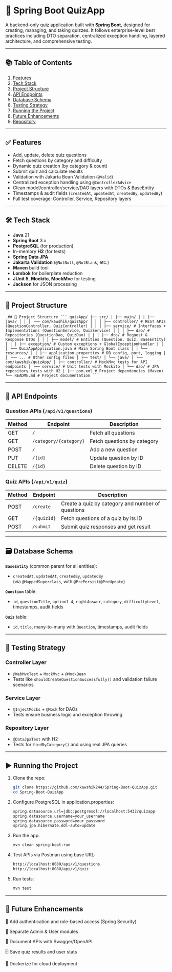 # 🎯 Spring Boot QuizApp

A backend-only quiz application built with **Spring Boot**, designed for creating, managing, and taking quizzes. It follows enterprise-level best practices including DTO separation, centralized exception handling, layered architecture, and comprehensive testing.

---

## 📚 Table of Contents

1. [Features](#-features)  
2. [Tech Stack](#-tech-stack)  
3. [Project Structure](#-project-structure)  
4. [API Endpoints](#-api-endpoints)  
5. [Database Schema](#-database-schema)  
6. [Testing Strategy](#-testing-strategy)  
7. [Running the Project](#-running-the-project)  
8. [Future Enhancements](#-future-enhancements)  
9. [Repository](#-repository)

---

## ✅ Features

- Add, update, delete quiz questions  
- Fetch questions by category and difficulty  
- Dynamic quiz creation (by category & count)  
- Submit quiz and calculate results  
- Validation with Jakarta Bean Validation (`@Valid`)  
- Centralized exception handling using `@ControllerAdvice`  
- Clean model/controller/service/DAO layers with DTOs & BaseEntity  
- Timestamps & audit fields (`createdAt`, `updatedAt`, `createdBy`, `updatedBy`)  
- Full test coverage: Controller, Service, Repository layers

---

## 🛠 Tech Stack

- **Java** 21  
- **Spring Boot** 3.x  
- **PostgreSQL** (for production)  
- In-memory **H2** (for tests)  
- **Spring Data JPA**  
- **Jakarta Validation** (`@NotNull`, `@NotBlank`, etc.)  
- **Maven** build tool  
- **Lombok** for boilerplate reduction  
- **JUnit 5**, **Mockito**, **MockMvc** for testing  
- **Jackson** for JSON processing

---

## 🧱 Project Structure

<pre lang="markdown"><code> ## 📁 Project Structure ``` quizApp/ ├── src/ │ ├── main/ │ │ ├── java/ │ │ │ └── com/kawshik/quizApp/ │ │ │ ├── controller/ # REST APIs (QuestionController, QuizController) │ │ │ ├── service/ # Interfaces + Implementations (QuestionService, QuizService) │ │ │ ├── dao/ # Repositories (QuestionDao, QuizDao) │ │ │ ├── dto/ # Request & Response DTOs │ │ │ ├── model/ # Entities (Question, Quiz, BaseEntity) │ │ │ ├── exception/ # Custom exceptions + GlobalExceptionHandler │ │ │ └── QuizAppApplication.java # Main Spring Boot class │ │ └── resources/ │ │ ├── application.properties # DB config, port, logging │ │ └── ... # Other config files │ ├── test/ │ └── java/ │ └── com/kawshik/quizApp/ │ ├── controller/ # MockMvc tests for API endpoints │ ├── service/ # Unit tests with Mockito │ └── dao/ # JPA repository tests with H2 │ ├── pom.xml # Project dependencies (Maven) └── README.md # Project documentation ``` </code></pre>


---

## 🔗 API Endpoints

### Question APIs (`/api/v1/questions`)
| Method | Endpoint             | Description                           |
|--------|----------------------|---------------------------------------|
| GET    | `/`                   | Fetch all questions                   |
| GET    | `/category/{category}`| Fetch questions by category          |
| POST   | `/`                   | Add a new question                    |
| PUT    | `/{id}`               | Update question by ID                 |
| DELETE | `/{id}`               | Delete question by ID                 |

### Quiz APIs (`/api/v1/quiz`)
| Method | Endpoint        | Description                                        |
|--------|-----------------|----------------------------------------------------|
| POST   | `/create`        | Create a quiz by category and number of questions |
| GET    | `/{quizId}`      | Fetch questions of a quiz by its ID               |
| POST   | `/submit`        | Submit quiz responses and get result              |

---

## 🗃️ Database Schema

**`BaseEntity`** (common parent for all entities):
- `createdAt`, `updatedAt`, `createdBy`, `updatedBy`  
  (via `@MappedSuperclass`, with `@PrePersist`/`@PreUpdate`)

**`Question`** table:
- `id`, `questionTitle`, `option1-4`, `rightAnswer`, `category`, `difficultyLevel`, timestamps, audit fields

**`Quiz`** table:
- `id`, `title`, many-to-many with `Question`, timestamps, audit fields

---

## 🧪 Testing Strategy

### Controller Layer  
- `@WebMvcTest` + `MockMvc` + `@MockBean`  
- Tests like `shouldCreateQuestionSuccessfully()` and validation failure scenarios

### Service Layer  
- `@InjectMocks` + `@Mock` for DAOs  
- Tests ensure business logic and exception throwing

### Repository Layer  
- `@DataJpaTest` with H2  
- Tests for `findByCategory()` and using real JPA queries

---

## ▶️ Running the Project

1. Clone the repo:
   ```bash
   git clone https://github.com/kawshik244/Spring-Boot-QuizApp.git
   cd Spring-Boot-QuizApp
2. Configure PostgreSQL in application.properties:
   ```bash
   spring.datasource.url=jdbc:postgresql://localhost:5432/quizapp
   spring.datasource.username=your_username
   spring.datasource.password=your_password
   spring.jpa.hibernate.ddl-auto=update
3. Run the app:
   ```bash
   mvn clean spring-boot:run
4. Test APIs via Postman using base URL:
   ```bash
   http://localhost:8080/api/v1/questions
   http://localhost:8080/api/v1/quiz
5. Run tests:
   ```bash
   mvn test

---

## 🔭 Future Enhancements
  🎯 Add authentication and role-based access (Spring Security)

  🚀 Separate Admin & User modules

  📘 Document APIs with Swagger/OpenAPI

  🗄 Save quiz results and user stats

  🐳 Dockerize for cloud deployment

